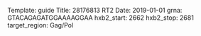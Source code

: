 Template: guide
Title: 28176813 RT2 
Date: 2019-01-01
grna: GTACAGAGATGGAAAAGGAA
hxb2_start: 2662
hxb2_stop: 2681
target_region: Gag/Pol
